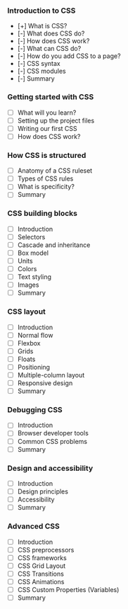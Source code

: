 ### Introduction to CSS

- [+] What is CSS?
- [-] What does CSS do?
- [-] How does CSS work?
- [-] What can CSS do?
- [-] How do you add CSS to a page?
- [-] CSS syntax
- [-] CSS modules
- [-] Summary

### Getting started with CSS

- [ ] What will you learn?
- [ ] Setting up the project files
- [ ] Writing our first CSS
- [ ] How does CSS work?

### How CSS is structured

- [ ] Anatomy of a CSS ruleset
- [ ] Types of CSS rules
- [ ] What is specificity?
- [ ] Summary

### CSS building blocks

- [ ] Introduction
- [ ] Selectors
- [ ] Cascade and inheritance
- [ ] Box model
- [ ] Units
- [ ] Colors
- [ ] Text styling
- [ ] Images
- [ ] Summary

### CSS layout

- [ ] Introduction
- [ ] Normal flow
- [ ] Flexbox
- [ ] Grids
- [ ] Floats
- [ ] Positioning
- [ ] Multiple-column layout
- [ ] Responsive design
- [ ] Summary

### Debugging CSS

- [ ] Introduction
- [ ] Browser developer tools
- [ ] Common CSS problems
- [ ] Summary

### Design and accessibility

- [ ] Introduction
- [ ] Design principles
- [ ] Accessibility
- [ ] Summary

### Advanced CSS

- [ ] Introduction
- [ ] CSS preprocessors
- [ ] CSS frameworks
- [ ] CSS Grid Layout
- [ ] CSS Transitions
- [ ] CSS Animations
- [ ] CSS Custom Properties (Variables)
- [ ] Summary
